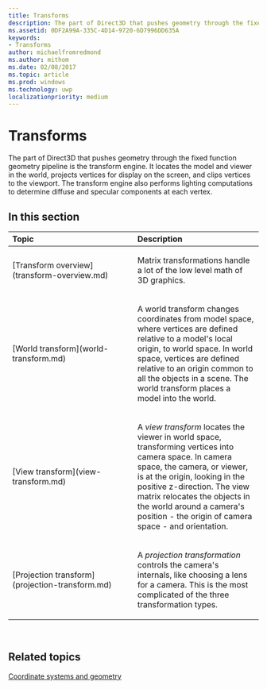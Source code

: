 ```yaml
---
title: Transforms
description: The part of Direct3D that pushes geometry through the fixed function geometry pipeline is the transform engine.
ms.assetid: 0DF2A99A-335C-4D14-9720-6D7996DD635A
keywords:
- Transforms
author: michaelfromredmond
ms.author: mithom
ms.date: 02/08/2017
ms.topic: article
ms.prod: windows
ms.technology: uwp
localizationpriority: medium
---
```


# Transforms


The part of Direct3D that pushes geometry through the fixed function geometry pipeline is the transform engine. It locates the model and viewer in the world, projects vertices for display on the screen, and clips vertices to the viewport. The transform engine also performs lighting computations to determine diffuse and specular components at each vertex.

## <span id="in-this-section"></span>In this section


<table>
<colgroup>
<col width="50%" />
<col width="50%" />
</colgroup>
<thead>
<tr class="header">
<th align="left">Topic</th>
<th align="left">Description</th>
</tr>
</thead>
<tbody>
<tr class="odd">
<td align="left"><p>[Transform overview](transform-overview.md)</p></td>
<td align="left"><p>Matrix transformations handle a lot of the low level math of 3D graphics.</p></td>
</tr>
<tr class="even">
<td align="left"><p>[World transform](world-transform.md)</p></td>
<td align="left"><p>A world transform changes coordinates from model space, where vertices are defined relative to a model's local origin, to world space. In world space, vertices are defined relative to an origin common to all the objects in a scene. The world transform places a model into the world.</p></td>
</tr>
<tr class="odd">
<td align="left"><p>[View transform](view-transform.md)</p></td>
<td align="left"><p>A <em>view transform</em> locates the viewer in world space, transforming vertices into camera space. In camera space, the camera, or viewer, is at the origin, looking in the positive z-direction. The view matrix relocates the objects in the world around a camera's position - the origin of camera space - and orientation.</p></td>
</tr>
<tr class="even">
<td align="left"><p>[Projection transform](projection-transform.md)</p></td>
<td align="left"><p>A <em>projection transformation</em> controls the camera's internals, like choosing a lens for a camera. This is the most complicated of the three transformation types.</p></td>
</tr>
</tbody>
</table>

 

## <span id="related-topics"></span>Related topics


[Coordinate systems and geometry](coordinate-systems-and-geometry.md)

 

 





